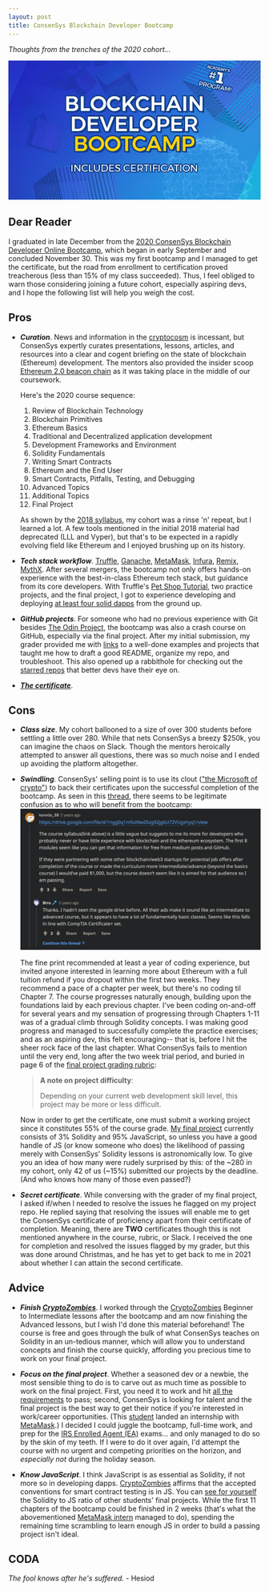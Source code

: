 ```yaml
---
layout: post
title: ConsenSys Blockchain Developer Bootcamp
---
```


*Thoughts from the trenches of the 2020 cohort...*

[![Bootcamp logo](../images/ConsenSysBootcamp.jpg "ConsenSys Blockchain Developer Online Bootcamp")](https://consensys.net/academy/bootcamp/) 


## Dear Reader

I graduated in late December from the [2020 ConsenSys Blockchain Developer Online Bootcamp](https://consensys.net/academy/bootcamp/), which began in early September and concluded November 30. This was my first bootcamp and I managed to get the certificate, but the road from enrollment to certification proved treacherous (less than 15% of my class succeeded). Thus, I feel obliged to warn those considering joining a future cohort, especially aspiring devs, and I hope the following list will help you weigh the cost.


## Pros

- ***Curation***. News and information in the [cryptocosm](https://blog.blockstack.org/george-gilder-predicts-life-after-google/) is incessant, but ConsenSys expertly curates presentations, lessons, articles, and resources into a clear and cogent briefing on the state of blockchain (Ethereum) development. The mentors also provided the insider scoop [Ethereum 2.0 beacon chain](https://www.coindesk.com/time-to-launch-ethereum-2-beacon-chain) as it was taking place in the middle of our coursework.
  
  Here's the 2020 course sequence:
  1. Review of Blockchain Technology
  2. Blockchain Primitives
  3. Ethereum Basics
  4. Traditional and Decentralized application development
  5. Development Frameworks and Environment
  6. Solidity Fundamentals
  7. Writing Smart Contracts
  8. Ethereum and the End User
  9. Smart Contracts, Pitfalls, Testing, and Debugging
  10. Advanced Topics
  11. Additional Topics
  12. Final Project
  
  As shown by the [2018 syllabus](https://drive.google.com/file/d/1ngg0q1mfutNwZ6zg92jgbU72VUgxhyq1/view), my cohort was a rinse 'n' repeat, but I learned a lot. A few tools mentioned in the initial 2018 material had deprecated (LLL and Vyper), but that's to be expected in a rapidly evolving field like Ethereum and I enjoyed brushing up on its history.
  
- ***Tech stack workflow***. [Truffle](https://www.trufflesuite.com/truffle), [Ganache](https://www.trufflesuite.com/ganache), [MetaMask](https://metamask.io/), [Infura](https://infura.io/), [Remix](https://remix.ethereum.org/#optimize=false&runs=200&evmVersion=null), [MythX](https://mythx.io/). After several mergers, the bootcamp not only offers hands-on experience with the best-in-class Ethereum tech stack, but guidance from its core developers. With Truffle's [Pet Shop Tutorial](https://www.trufflesuite.com/tutorials/pet-shop), two practice projects, and the final project, I got to experience developing and deploying [at least four solid dapps](https://github.com/jun-sung/consensys-dev-bootcamp) from the ground up.

- ***GitHub projects***. For someone who had no previous experience with Git besides [The Odin Project](theodinproject.com/), the bootcamp was also a crash course on GitHub, especially via the final project. After my initial submission, my grader provided me with [links](https://github.com/MatricksDeCoder/Fojini-DEX) to a well-done examples and projects that taught me how to draft a good README, organize my repo, and troubleshoot. This also opened up a rabbithole for checking out the [starred repos](https://github.com/jun-sung?tab=stars) that better devs have their eye on.

- ***[The certificate](https://courses.consensys.net/certificates/w9trgfa8fa)***.


## Cons

- ***Class size***. My cohort ballooned to a size of over 300 students before settling a little over 280. While that nets ConsenSys a breezy $250k, you can imagine the chaos on Slack. Though the mentors heroically attempted to answer all questions, there was so much noise and I ended up avoiding the platform altogether.

- ***Swindling***. ConsenSys' selling point is to use its clout (["the Microsoft of crypto"](https://www.reddit.com/r/ethereum/comments/b45zov/consensys_academys_developer_bootcamp_is_back/ej4mimo?utm_source=share&utm_medium=web2x&context=3)) to back their certificates upon the successful completion of the bootcamp. As seen in this [thread](https://www.reddit.com/r/ethdev/comments/8jwfv5/general_feeling_about_consensys_academy/), there seems to be legitimate confusion as to who will benefit from the bootcamp: 
  [![redditors](../images/ConsenSysBootcamp.PNG "General feeling about ConsenSys Academy")](https://www.reddit.com/r/ethdev/comments/8jwfv5/general_feeling_about_consensys_academy/) 
  
  The fine print recommended at least a year of coding experience, but invited anyone interested in learning more about Ethereum with a full tuition refund if you dropout within the first two weeks. They recommend a pace of a chapter per week, but there's no coding til Chapter 7. The course progresses naturally enough, building upon the foundations laid by each previous chapter. I've been coding on-and-off for several years and my sensation of progressing through Chapters 1-11 was of a gradual climb through Solidity concepts. I was making good progress and managed to successfully complete the practice exercises; and as an aspiring dev, this felt encouraging-- that is, before I hit the sheer rock face of the last chapter. What ConsenSys fails to mention until the very end, long after the two week trial period, and buried in page 6 of the [final project grading rubric](https://docs.google.com/document/d/1fSiejecMogc2h7aJxIl9tfZbHRFXTipftWLevUKAmQ4/edit): 
  > **A note on project difficulty**: 
  > 
  > Depending on your current web development skill level, this project may be more or less difficult.
  
  Now in order to get the certificate, one must submit a working project since it constitutes 55% of the course grade. [My final project](https://github.com/jun-sung/doge-emporium) currently consists of 3% Solidity and 95% JavaScript, so unless you have a good handle of JS (or know someone who does) the likelihood of passing merely with ConsenSys' Solidity lessons is astronomically low. To give you an idea of how many were rudely surprised by this: of the ~280 in my cohort, only 42 of us (~15%) submitted our projects by the deadline. (And who knows how many of those even passed?) 
  
- ***Secret certificate***. While conversing with the grader of my final project, I asked if/when I needed to resolve the issues he flagged on my project repo. He replied saying that resolving the issues will enable me to get the ConsenSys certificate of proficiency apart from their certificate of completion. Meaning, there are **TWO** certificates though this is not mentioned anywhere in the course, rubric, or Slack. I received the one for completion and resolved the issues flagged by my grader, but this was done around Christmas, and he has yet to get back to me in 2021 about whether I can attain the second certificate.


## Advice

- ***Finish [CryptoZombies](https://cryptozombies.io/en/course/)***. I worked through the [CryptoZombies](https://cryptozombies.io/en/course/) Beginner to Intermediate lessons after the bootcamp and am now finishing the Advanced lessons, but I wish I'd done this material beforehand! The course is free and goes through the bulk of what ConsenSys teaches on Solidity in an un-tedious manner, which will allow you to understand concepts and finish the course quickly, affording you precious time to work on your final project.

- ***Focus on the final project***. Whether a seasoned dev or a newbie, the most sensible thing to do is to carve out as much time as possible to work on the final project. First, you need it to work and hit [all the requirements](https://docs.google.com/document/d/1fSiejecMogc2h7aJxIl9tfZbHRFXTipftWLevUKAmQ4/edit) to pass; second, ConsenSys is looking for talent and the final project is the best way to get their notice if you're interested in work/career opportunities. (This [student](https://github.com/astarinmymind) landed an internship with [MetaMask](https://metamask.io/).) I decided I could juggle the bootcamp, full-time work, and prep for the [IRS Enrolled Agent (EA)](https://www.prometric.com/test-takers/search/irs) exams... and only managed to do so by the skin of my teeth. If I were to do it over again, I'd attempt the course with no urgent and competing priorities on the horizon, and *especially not* during the holiday season.

- ***Know JavaScript***. I think JavaScript is as essential as Solidity, if not more so in developing dapps. [CryptoZombies](https://cryptozombies.io/en/course/) affirms that the accepted conventions for smart contract testing is in JS. You can [see for yourself](https://github.com/jun-sung?tab=stars) the Solidity to JS ratio of other students' final projects. While the first 11 chapters of the bootcamp could be finished in 2 weeks (that's what the abovementioned [MetaMask intern](https://github.com/astarinmymind) managed to do), spending the remaining time scrambling to learn enough JS in order to build a passing project isn't ideal.


## CODA

*The fool knows after he's suffered.*  - Hesiod
